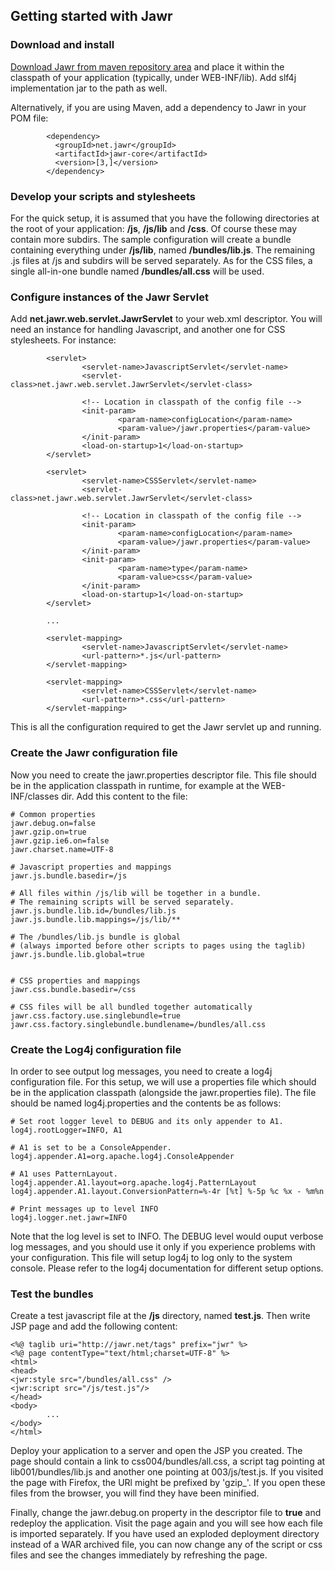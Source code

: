 Getting started with Jawr
-------------------------

### Download and install

[Download Jawr from maven repository 
area](http://mvnrepository.com/artifact/net.jawr/jawr-core)
and place it within the classpath of your application (typically, under
WEB-INF/lib). Add slf4j implementation jar to the path as well.

Alternatively, if you are using Maven, add a dependency to Jawr in
your POM file:


            <dependency>
              <groupId>net.jawr</groupId>
              <artifactId>jawr-core</artifactId>
              <version>[3,]</version>
            </dependency>


### Develop your scripts and stylesheets

For the quick setup, it is assumed that you have the following
directories at the root of your application: **/js**, **/js/lib** and
**/css**. Of course these may contain more subdirs. The sample
configuration will create a bundle containing everything under
**/js/lib**, named **/bundles/lib.js**. The remaining .js files at /js
and subdirs will be served separately. As for the CSS files, a single
all-in-one bundle named **/bundles/all.css** will be used.



### Configure instances of the Jawr Servlet

Add **net.jawr.web.servlet.JawrServlet** to your web.xml descriptor. You
will need an instance for handling Javascript, and another one for CSS
stylesheets. For instance:


            <servlet>
                    <servlet-name>JavascriptServlet</servlet-name>
                    <servlet-class>net.jawr.web.servlet.JawrServlet</servlet-class>
                    
                    <!-- Location in classpath of the config file -->
                    <init-param>
                            <param-name>configLocation</param-name>
                            <param-value>/jawr.properties</param-value>
                    </init-param>
                    <load-on-startup>1</load-on-startup>
            </servlet>
            
            <servlet>
                    <servlet-name>CSSServlet</servlet-name>
                    <servlet-class>net.jawr.web.servlet.JawrServlet</servlet-class>
                    
                    <!-- Location in classpath of the config file -->
                    <init-param>
                            <param-name>configLocation</param-name>
                            <param-value>/jawr.properties</param-value>
                    </init-param>
                    <init-param>
                            <param-name>type</param-name>
                            <param-value>css</param-value>
                    </init-param>
                    <load-on-startup>1</load-on-startup>
            </servlet>
            
            ...
            
            <servlet-mapping>
                    <servlet-name>JavascriptServlet</servlet-name>
                    <url-pattern>*.js</url-pattern>
            </servlet-mapping> 
            
            <servlet-mapping>
                    <servlet-name>CSSServlet</servlet-name>
                    <url-pattern>*.css</url-pattern>
            </servlet-mapping> 


This is all the configuration required to get the Jawr servlet up and
running.


### Create the Jawr configuration file

Now you need to create the jawr.properties descriptor file. This file
should be in the application classpath in runtime, for example at the
WEB-INF/classes dir. Add this content to the file:


    # Common properties
    jawr.debug.on=false
    jawr.gzip.on=true
    jawr.gzip.ie6.on=false
    jawr.charset.name=UTF-8

    # Javascript properties and mappings
    jawr.js.bundle.basedir=/js

    # All files within /js/lib will be together in a bundle. 
    # The remaining scripts will be served separately. 
    jawr.js.bundle.lib.id=/bundles/lib.js
    jawr.js.bundle.lib.mappings=/js/lib/**

    # The /bundles/lib.js bundle is global 
    # (always imported before other scripts to pages using the taglib)
    jawr.js.bundle.lib.global=true


    # CSS properties and mappings
    jawr.css.bundle.basedir=/css

    # CSS files will be all bundled together automatically
    jawr.css.factory.use.singlebundle=true
    jawr.css.factory.singlebundle.bundlename=/bundles/all.css


### Create the Log4j configuration file

In order to see output log messages, you need to create a log4j
configuration file. For this setup, we will use a properties file which
should be in the application classpath (alongside the jawr.properties
file). The file should be named log4j.properties and the contents be as
follows:


    # Set root logger level to DEBUG and its only appender to A1.
    log4j.rootLogger=INFO, A1

    # A1 is set to be a ConsoleAppender.
    log4j.appender.A1=org.apache.log4j.ConsoleAppender

    # A1 uses PatternLayout.
    log4j.appender.A1.layout=org.apache.log4j.PatternLayout
    log4j.appender.A1.layout.ConversionPattern=%-4r [%t] %-5p %c %x - %m%n

    # Print messages up to level INFO
    log4j.logger.net.jawr=INFO

Note that the log level is set to INFO. The DEBUG level would ouput
verbose log messages, and you should use it only if you experience
problems with your configuration. This file will setup log4j to log only
to the system console. Please refer to the log4j documentation for
different setup options.

### Test the bundles

Create a test javascript file at the **/js** directory, named
**test.js**. Then write JSP page and add the following content:

    <%@ taglib uri="http://jawr.net/tags" prefix="jwr" %>
    <%@ page contentType="text/html;charset=UTF-8" %>
    <html>
    <head>
    <jwr:style src="/bundles/all.css" />
    <jwr:script src="/js/test.js"/> 
    </head>
    <body>
            ...
    </body>
    </html>


Deploy your application to a server and open the JSP you created. The
page should contain a link to css004/bundles/all.css, a script tag
pointing at lib001/bundles/lib.js and another one pointing at
003/js/test.js. If you visited the page with Firefox, the URl might be
prefixed by 'gzip\_'. If you open these files from the browser, you will
find they have been minified.

Finally, change the jawr.debug.on property in the descriptor file to
**true** and redeploy the application. Visit the page again and you will
see how each file is imported separately. If you have used an exploded
deployment directory instead of a WAR archived file, you can now change
any of the script or css files and see the changes immediately by
refreshing the page.
